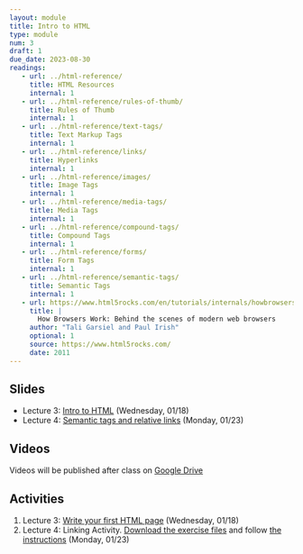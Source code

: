 ```yaml
---
layout: module
title: Intro to HTML
type: module
num: 3
draft: 1
due_date: 2023-08-30
readings:
   - url: ../html-reference/
     title: HTML Resources
     internal: 1
   - url: ../html-reference/rules-of-thumb/
     title: Rules of Thumb
     internal: 1
   - url: ../html-reference/text-tags/
     title: Text Markup Tags
     internal: 1
   - url: ../html-reference/links/
     title: Hyperlinks
     internal: 1
   - url: ../html-reference/images/
     title: Image Tags
     internal: 1
   - url: ../html-reference/media-tags/
     title: Media Tags
     internal: 1
   - url: ../html-reference/compound-tags/
     title: Compound Tags
     internal: 1
   - url: ../html-reference/forms/
     title: Form Tags
     internal: 1
   - url: ../html-reference/semantic-tags/
     title: Semantic Tags
     internal: 1
   - url: https://www.html5rocks.com/en/tutorials/internals/howbrowserswork/
     title: |
       How Browsers Work: Behind the scenes of modern web browsers
     author: "Tali Garsiel and Paul Irish"
     optional: 1
     source: https://www.html5rocks.com/
     date: 2011
---
```


## Slides
* Lecture 3: <a href="https://docs.google.com/presentation/d/1wDQpzogOqFGcVjbMIsDtVtj3FJdQ15st3OgzM_fJgbQ/edit?usp=sharing" target="_blank">Intro to HTML</a> (Wednesday, 01/18)
* Lecture 4: <a href="https://docs.google.com/presentation/d/1umPwjLPPaiSTv2tRYc4FxXDmc3UEJZxMPDCRAKhcio4/edit?usp=sharing" target="_blank">Semantic tags and relative links</a> (Monday, 01/23)

## Videos
Videos will be published after class on <a href="https://drive.google.com/drive/folders/1O7exzeo0Wg-RmAN7W20R10SSHdEt75Mx" target="_blank">Google Drive</a>

## Activities
1. Lecture 3: <a href="https://docs.google.com/document/d/1KIRFND9Xi2WikDE9Ry89hOsZZgyD0bIkSzaqGP8J4i4/edit?usp=sharing" target="_blank">Write your first HTML page</a> (Wednesday, 01/18)
2. Lecture 4: Linking Activity. [Download the exercise files](../course-files/lectures/lecture04.zip) and follow <a href="https://docs.google.com/document/d/14_YEXKr4z2Hb_r-ZHgbhIVgzBlNR_Dc2YB47kTOwa4U/edit?usp=sharing" target="_blank">the instructions</a> (Monday, 01/23)